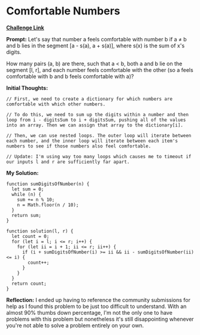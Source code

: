 # Comfortable Numbers

[**Challenge Link**](https://app.codesignal.com/arcade/code-arcade/labyrinth-of-nested-loops/pNfGgNk46YZ4c4RW5)

**Prompt:** Let's say that number a feels comfortable with number b if a ≠ b and b lies in the segment [a - s(a), a + s(a)], where s(x) is the sum of x's digits.

How many pairs (a, b) are there, such that a < b, both a and b lie on the segment [l, r], and each number feels comfortable with the other (so a feels comfortable with b and b feels comfortable with a)?

**Initial Thoughts:**

```
// First, we need to create a dictionary for which numbers are comfortable with which other numbers.

// To do this, we need to sum up the digits within a number and then loop from i - digitsSum to i + digitsSum, pushing all of the values into an array. Then we can assign that array to the dictionary[i].

// Then, we can use nested loops. The outer loop will iterate between each number, and the inner loop will iterate between each item's numbers to see if those numbers also feel comfortable.

// Update: I'm using way too many loops which causes me to timeout if our inputs l and r are sufficiently far apart.
```

**My Solution:**

```
function sumDigitsOfNumber(n) {
  let sum = 0;
  while (n) {
    sum += n % 10;
    n = Math.floor(n / 10);
  }
  return sum;
}

function solution(l, r) {
  let count = 0;
  for (let i = l; i <= r; i++) {
    for (let ii = i + 1; ii <= r; ii++) {
      if (i + sumDigitsOfNumber(i) >= ii && ii - sumDigitsOfNumber(ii) <= i) {
        count++;
      }
    }
  }
  return count;
}
```

**Reflection:** I ended up having to reference the community submissions for help as I found this problem to be just too difficult to understand. With an almost 90% thumbs down percentage, I'm not the only one to have problems with this problem but nonetheless it's still disappointing whenever you're not able to solve a problem entirely on your own.
